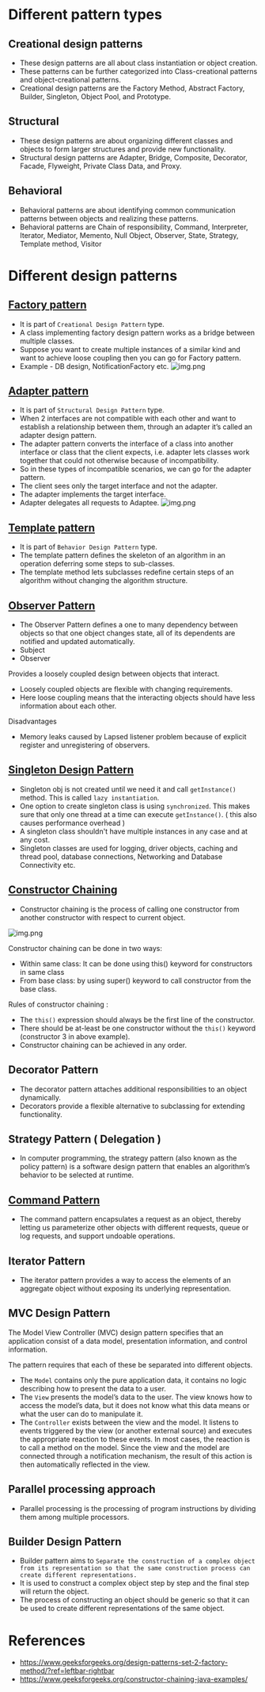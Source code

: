 
# Different pattern types

## Creational design patterns
- These design patterns are all about class instantiation or object creation.
- These patterns can be further categorized into Class-creational patterns and object-creational patterns.
- Creational design patterns are the Factory Method, Abstract Factory, Builder, Singleton, Object Pool, and Prototype.

## Structural
- These design patterns are about organizing different classes and objects to form larger structures and provide new functionality.
- Structural design patterns are Adapter, Bridge, Composite, Decorator, Facade, Flyweight, Private Class Data, and Proxy.

## Behavioral
- Behavioral patterns are about identifying common communication patterns between objects and realizing these patterns.
- Behavioral patterns are Chain of responsibility, Command, Interpreter, Iterator, Mediator, Memento, Null Object, Observer, State, Strategy, Template method, Visitor

# Different design patterns

## [Factory pattern](https://www.geeksforgeeks.org/factory-method-design-pattern-in-java/)
- It is part of `Creational Design Pattern` type.
- A class implementing factory design pattern works as a bridge between multiple classes.
- Suppose you want to create multiple instances of a similar kind and want to achieve loose coupling then you can go for Factory pattern.
- Example - DB design, NotificationFactory etc.
![img.png](FactoryDesignPattern/assests/img.png)

## [Adapter pattern](https://www.geeksforgeeks.org/adapter-pattern/)
- It is part of `Structural Design Pattern` type.
- When 2 interfaces are not compatible with each other and want to establish a relationship between them, through an adapter it’s called an adapter design pattern.
- The adapter pattern converts the interface of a class into another interface or class that the client expects, i.e. adapter lets classes work together that could not otherwise because of incompatibility. 
- So in these types of incompatible scenarios, we can go for the adapter pattern.
- The client sees only the target interface and not the adapter. 
- The adapter implements the target interface. 
- Adapter delegates all requests to Adaptee.
![img.png](AdapterDesignPattern/assests/img.png)

## [Template pattern](https://www.geeksforgeeks.org/template-method-design-pattern/)
- It is part of `Behavior Design Pattern` type.
- The template pattern defines the skeleton of an algorithm in an operation deferring some steps to sub-classes.
- The template method lets subclasses redefine certain steps of an algorithm without changing the algorithm structure.

## [Observer Pattern](https://www.geeksforgeeks.org/observer-pattern-set-1-introduction/)
- The Observer Pattern defines a one to many dependency between objects so that one object changes state, all of its dependents are notified and updated automatically.
- Subject
- Observer

Provides a loosely coupled design between objects that interact.
- Loosely coupled objects are flexible with changing requirements.
- Here loose coupling means that the interacting objects should have less information about each other.

Disadvantages
- Memory leaks caused by Lapsed listener problem because of explicit register and unregistering of observers.

## [Singleton Design Pattern](https://www.geeksforgeeks.org/singleton-design-pattern/?ref=lbp)
- Singleton obj is not created until we need it and call `getInstance()` method. This is called `lazy instantiation`.
- One option to create singleton class is using `synchronized`. This makes sure that only one thread at a time can execute `getInstance()`. ( this also causes performance overhead )
- A singleton class shouldn't have multiple instances in any case and at any cost.
- Singleton classes are used for logging, driver objects, caching and thread pool, database connections, Networking and Database Connectivity etc.

## [Constructor Chaining](https://www.geeksforgeeks.org/constructor-chaining-java-examples/)
- Constructor chaining is the process of calling one constructor from another constructor with respect to current object.

![img.png](assests/constructorchaining_img.png)

Constructor chaining can be done in two ways:
- Within same class: It can be done using this() keyword for constructors in same class
- From base class: by using super() keyword to call constructor from the base class.

Rules of constructor chaining :
- The `this()` expression should always be the first line of the constructor.
- There should be at-least be one constructor without the `this()` keyword (constructor 3 in above example).
- Constructor chaining can be achieved in any order.

## Decorator Pattern
- The decorator pattern attaches additional responsibilities to an object dynamically.
- Decorators provide a flexible alternative to subclassing for extending functionality.

## Strategy Pattern ( Delegation )
- In computer programming, the strategy pattern (also known as the policy pattern) is a software design pattern that enables an algorithm’s behavior to be selected at runtime. 

## [Command Pattern](https://www.geeksforgeeks.org/command-pattern/?ref=lbp)
- The command pattern encapsulates a request as an object, thereby letting us parameterize other objects with different requests, queue or log requests, and support undoable operations.

## Iterator Pattern
- The iterator pattern provides a way to access the elements of an aggregate object without exposing its underlying representation.

## MVC Design Pattern
The Model View Controller (MVC) design pattern specifies that an application consist of a data model, presentation information, and control information. 

The pattern requires that each of these be separated into different objects.
- The `Model` contains only the pure application data, it contains no logic describing how to present the data to a user.
- The `View` presents the model’s data to the user. The view knows how to access the model’s data, but it does not know what this data means or what the user can do to manipulate it.
- The `Controller` exists between the view and the model. It listens to events triggered by the view (or another external source) and executes the appropriate reaction to these events. In most cases, the reaction is to call a method on the model. Since the view and the model are connected through a notification mechanism, the result of this action is then automatically reflected in the view.

## Parallel processing approach
- Parallel processing is the processing of program instructions by dividing them among multiple processors.

## Builder Design Pattern
- Builder pattern aims to `Separate the construction of a complex object from its representation so that the same construction process can create different representations.` 
- It is used to construct a complex object step by step and the final step will return the object. 
- The process of constructing an object should be generic so that it can be used to create different representations of the same object.

# References
- https://www.geeksforgeeks.org/design-patterns-set-2-factory-method/?ref=leftbar-rightbar
- https://www.geeksforgeeks.org/constructor-chaining-java-examples/